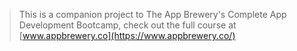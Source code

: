 



>This is a companion project to The App Brewery's Complete App Development Bootcamp, check out the full course at [www.appbrewery.co](https://www.appbrewery.co/)

